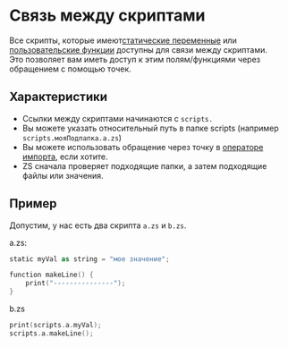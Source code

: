 # Связь между скриптами

Все скрипты, которые имеют[статические переменные](/AdvancedFunctions/Global_Static_Variables/) или [пользовательские функции](/AdvancedFunctions/Custom_Functions/) доступны для связи между скриптами.  
Это позволяет вам иметь доступ к этим полям/функциями через обращением с помощью точек.

## Характеристики

- Ссылки между скриптами начинаются с `scripts.`
- Вы можете указать относительный путь в папке scripts (например `scripts.мояПодпапка.a.zs`)
- Вы можете использовать обращение через точку в [операторе импорта](/AdvancedFunctions/Import/), если хотите.
- ZS сначала проверяет подходящие папки, а затем подходящие файлы или значения.

## Пример

Допустим, у нас есть два скрипта `a.zs` и `b.zs`.

a.zs:

```kotlin
static myVal as string = "мое значение";

function makeLine() {
    print("---------------");
}
```

b.zs

```kotlin
print(scripts.a.myVal);
scripts.a.makeLine();
```